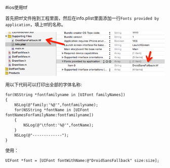 #ios使用ttf

首先把ttf文件拖到工程里面，然后在info.plist里面添加一行`Fonts provided by application`，填上ttf的名称。

![img](./img/customFont.png)

用以下代码可以打印出全部的字体名称:

```
for(NSString *fontfamilyname in [UIFont familyNames])
{
    NSLog(@"family:'%@'",fontfamilyname);
    for(NSString *fontName in [UIFont fontNamesForFamilyName:fontfamilyname])
    {
        NSLog(@"\tfont:'%@'",fontName);
    }
    NSLog(@"-------------");
}
```

使用：

```
UIFont *font = [UIFont fontWithName:@"DroidSansFallback" size:size];
```

